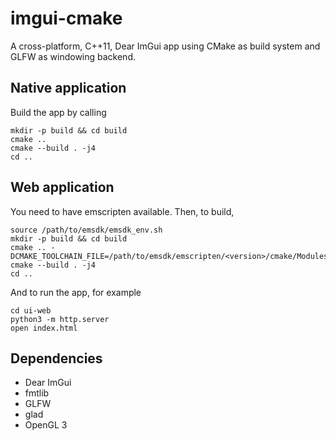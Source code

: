 imgui-cmake
========================================

A cross-platform, C++11, Dear ImGui app
using CMake as build system and GLFW as
windowing backend.


Native application
----------------------------------------

Build the app by calling

```
mkdir -p build && cd build
cmake ..
cmake --build . -j4
cd ..
```


Web application
----------------------------------------

You need to have emscripten available.
Then, to build,

```
source /path/to/emsdk/emsdk_env.sh
mkdir -p build && cd build
cmake .. -DCMAKE_TOOLCHAIN_FILE=/path/to/emsdk/emscripten/<version>/cmake/Modules/Platform/Emscripten.cmake
cmake --build . -j4
cd ..
```

And to run the app, for example

```
cd ui-web
python3 -m http.server
open index.html
```


Dependencies
----------------------------------------

* Dear ImGui
* fmtlib
* GLFW
* glad
* OpenGL 3